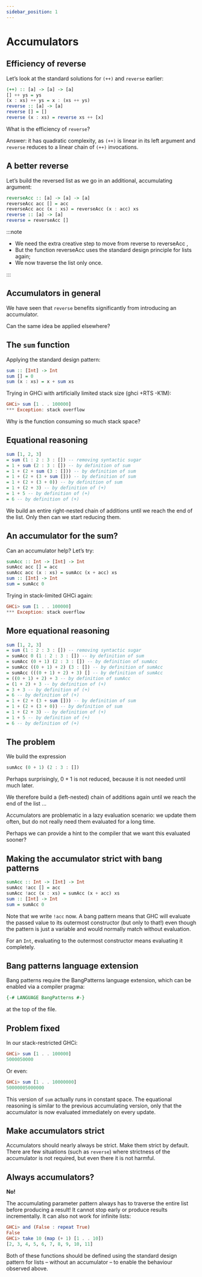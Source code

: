 ```yaml
---
sidebar_position: 1
---
```


# Accumulators

## Efficiency of reverse

Let’s look at the standard solutions for `(++)` and `reverse` earlier:

```hs
(++) :: [a] -> [a] -> [a]
[] ++ ys = ys
(x : xs) ++ ys = x : (xs ++ ys)
reverse :: [a] -> [a]
reverse [] = []
reverse (x : xs) = reverse xs ++ [x]
```

What is the efficiency of `reverse`?

Answer: it has quadratic complexity, as `(++)` is linear in its left argument and `reverse` reduces to a linear chain of `(++)` invocations.

## A better reverse

Let’s build the reversed list as we go in an additional, accumulating argument:

```hs
reverseAcc :: [a] -> [a] -> [a]
reverseAcc acc [] = acc
reverseAcc acc (x : xs) = reverseAcc (x : acc) xs
reverse :: [a] -> [a]
reverse = reverseAcc []
```

:::note

- We need the extra creative step to move from reverse to
reverseAcc ,
- But the function reverseAcc uses the standard design principle
for lists again;
- We now traverse the list only once.

:::

## Accumulators in general

We have seen that `reverse` benefits significantly from introducing
an accumulator.

Can the same idea be applied elsewhere?

## The `sum` function

Applying the standard design pattern:

```hs
sum :: [Int] -> Int
sum [] = 0
sum (x : xs) = x + sum xs
```

Trying in GHCi with artificially limited stack size (ghci +RTS -K1M):

```hs
GHCi> sum [1 . . 100000]
*** Exception: stack overflow
```

Why is the function consuming so much stack space?

## Equational reasoning

```hs
sum [1, 2, 3]
= sum (1 : 2 : 3 : []) -- removing syntactic sugar
= 1 + sum (2 : 3 : []) -- by definition of sum
= 1 + (2 + sum (3 : [])) -- by definition of sum
= 1 + (2 + (3 + sum [])) -- by definition of sum
= 1 + (2 + (3 + 0)) -- by definition of sum
= 1 + (2 + 3) -- by definition of (+)
= 1 + 5 -- by definition of (+)
= 6 -- by definition of (+)
```

We build an entire right-nested chain of additions until we reach the
end of the list. Only then can we start reducing them.

## An accumulator for the sum?

Can an accumulator help? Let’s try:

```hs
sumAcc :: Int -> [Int] -> Int
sumAcc acc [] = acc
sumAcc acc (x : xs) = sumAcc (x + acc) xs
sum :: [Int] -> Int
sum = sumAcc 0
```

Trying in stack-limited GHCi again:

```hs
GHCi> sum [1 . . 100000]
*** Exception: stack overflow
```

## More equational reasoning

```hs
sum [1, 2, 3]
= sum (1 : 2 : 3 : []) -- removing syntactic sugar
= sumAcc 0 (1 : 2 : 3 : []) -- by definition of sum
= sumAcc (0 + 1) (2 : 3 : []) -- by definition of sumAcc
= sumAcc ((0 + 1) + 2) (3 : []) -- by definition of sumAcc
= sumAcc (((0 + 1) + 2) + 3) [] -- by definition of sumAcc
= ((0 + 1) + 2) + 3 -- by definition of sumAcc
= (1 + 2) + 3 -- by definition of (+)
= 3 + 3 -- by definition of (+)
= 6 -- by definition of (+)
= 1 + (2 + (3 + sum [])) -- by definition of sum
= 1 + (2 + (3 + 0)) -- by definition of sum
= 1 + (2 + 3) -- by definition of (+)
= 1 + 5 -- by definition of (+)
= 6 -- by definition of (+)
```

## The problem

We build the expression

```hs
sumAcc (0 + 1) (2 : 3 : [])
```

Perhaps surprisingly, 0 + 1 is not reduced, because it is not needed
until much later.

We therefore build a (left-nested) chain of additions again until we
reach the end of the list ...

Accumulators are problematic in a lazy evaluation scenario: we
update them often, but do not really need them evaluated for a long
time.

Perhaps we can provide a hint to the compiler that we want this
evaluated sooner?

## Making the accumulator strict with bang patterns

```hs
sumAcc :: Int -> [Int] -> Int
sumAcc !acc [] = acc
sumAcc !acc (x : xs) = sumAcc (x + acc) xs
sum :: [Int] -> Int
sum = sumAcc 0
```

Note that we write `!acc` now. A bang pattern means that GHC will
evaluate the passed value to its outermost constructor (but only to
that!) even though the pattern is just a variable and would normally
match without evaluation.

For an `Int`, evaluating to the outermost constructor means
evaluating it completely.

## Bang patterns language extension

Bang patterns require the BangPatterns language extension, which
can be enabled via a compiler pragma:

```hs
{-# LANGUAGE BangPatterns #-}
```

at the top of the file.

## Problem fixed

In our stack-restricted GHCi:

```hs
GHCi> sum [1 . . 100000]
5000050000
```

Or even:

```hs
GHCi> sum [1 . . 10000000]
50000005000000
```

This version of `sum` actually runs in constant space.
The equational reasoning is similar to the previous accumulating
version, only that the accumulator is now evaluated immediately on
every update.

## Make accumulators strict

Accumulators should nearly always be strict.
Make them strict by default.
There are few situations (such as `reverse`) where strictness of the
accumulator is not required, but even there it is not harmful.

## Always accumulators?

**No!**

The accumulating parameter pattern always has to traverse the entire
list before producing a result! It cannot stop early or produce results
incrementally. It can also not work for infinite lists:

```hs
GHCi> and (False : repeat True)
False
GHCi> take 10 (map (+ 1) [1 . . 10])
[2, 3, 4, 5, 6, 7, 8, 9, 10, 11]
```

Both of these functions should be defined using the standard design
pattern for lists – without an accumulator – to enable the behaviour
observed above.
